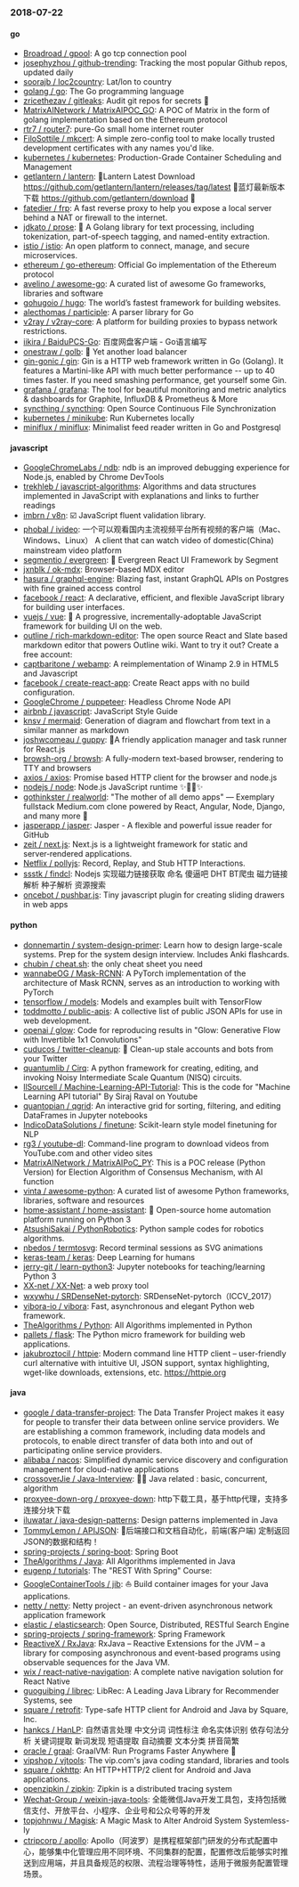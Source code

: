 ### 2018-07-22

#### go
* [Broadroad / gpool](https://github.com/Broadroad/gpool): A go tcp connection pool
* [josephyzhou / github-trending](https://github.com/josephyzhou/github-trending): Tracking the most popular Github repos, updated daily
* [soorajb / loc2country](https://github.com/soorajb/loc2country): Lat/lon to country
* [golang / go](https://github.com/golang/go): The Go programming language
* [zricethezav / gitleaks](https://github.com/zricethezav/gitleaks): Audit git repos for secrets 🔑
* [MatrixAINetwork / MatrixAIPOC_GO](https://github.com/MatrixAINetwork/MatrixAIPOC_GO): A POC of Matrix in the form of golang implementation based on the Ethereum protocol
* [rtr7 / router7](https://github.com/rtr7/router7): pure-Go small home internet router
* [FiloSottile / mkcert](https://github.com/FiloSottile/mkcert): A simple zero-config tool to make locally trusted development certificates with any names you'd like.
* [kubernetes / kubernetes](https://github.com/kubernetes/kubernetes): Production-Grade Container Scheduling and Management
* [getlantern / lantern](https://github.com/getlantern/lantern): 🔴Lantern Latest Download https://github.com/getlantern/lantern/releases/tag/latest 🔴蓝灯最新版本下载 https://github.com/getlantern/download 🔴
* [fatedier / frp](https://github.com/fatedier/frp): A fast reverse proxy to help you expose a local server behind a NAT or firewall to the internet.
* [jdkato / prose](https://github.com/jdkato/prose): 📖 A Golang library for text processing, including tokenization, part-of-speech tagging, and named-entity extraction.
* [istio / istio](https://github.com/istio/istio): An open platform to connect, manage, and secure microservices.
* [ethereum / go-ethereum](https://github.com/ethereum/go-ethereum): Official Go implementation of the Ethereum protocol
* [avelino / awesome-go](https://github.com/avelino/awesome-go): A curated list of awesome Go frameworks, libraries and software
* [gohugoio / hugo](https://github.com/gohugoio/hugo): The world’s fastest framework for building websites.
* [alecthomas / participle](https://github.com/alecthomas/participle): A parser library for Go
* [v2ray / v2ray-core](https://github.com/v2ray/v2ray-core): A platform for building proxies to bypass network restrictions.
* [iikira / BaiduPCS-Go](https://github.com/iikira/BaiduPCS-Go): 百度网盘客户端 - Go语言编写
* [onestraw / golb](https://github.com/onestraw/golb): 🐙 Yet another load balancer
* [gin-gonic / gin](https://github.com/gin-gonic/gin): Gin is a HTTP web framework written in Go (Golang). It features a Martini-like API with much better performance -- up to 40 times faster. If you need smashing performance, get yourself some Gin.
* [grafana / grafana](https://github.com/grafana/grafana): The tool for beautiful monitoring and metric analytics & dashboards for Graphite, InfluxDB & Prometheus & More
* [syncthing / syncthing](https://github.com/syncthing/syncthing): Open Source Continuous File Synchronization
* [kubernetes / minikube](https://github.com/kubernetes/minikube): Run Kubernetes locally
* [miniflux / miniflux](https://github.com/miniflux/miniflux): Minimalist feed reader written in Go and Postgresql

#### javascript
* [GoogleChromeLabs / ndb](https://github.com/GoogleChromeLabs/ndb): ndb is an improved debugging experience for Node.js, enabled by Chrome DevTools
* [trekhleb / javascript-algorithms](https://github.com/trekhleb/javascript-algorithms): Algorithms and data structures implemented in JavaScript with explanations and links to further readings
* [imbrn / v8n](https://github.com/imbrn/v8n): ☑️ JavaScript fluent validation library.
* [phobal / ivideo](https://github.com/phobal/ivideo): 一个可以观看国内主流视频平台所有视频的客户端（Mac、Windows、Linux） A client that can watch video of domestic(China) mainstream video platform
* [segmentio / evergreen](https://github.com/segmentio/evergreen): 🌲 Evergreen React UI Framework by Segment
* [jxnblk / ok-mdx](https://github.com/jxnblk/ok-mdx): Browser-based MDX editor
* [hasura / graphql-engine](https://github.com/hasura/graphql-engine): Blazing fast, instant GraphQL APIs on Postgres with fine grained access control
* [facebook / react](https://github.com/facebook/react): A declarative, efficient, and flexible JavaScript library for building user interfaces.
* [vuejs / vue](https://github.com/vuejs/vue): 🖖 A progressive, incrementally-adoptable JavaScript framework for building UI on the web.
* [outline / rich-markdown-editor](https://github.com/outline/rich-markdown-editor): The open source React and Slate based markdown editor that powers Outline wiki. Want to try it out? Create a free account:
* [captbaritone / webamp](https://github.com/captbaritone/webamp): A reimplementation of Winamp 2.9 in HTML5 and Javascript
* [facebook / create-react-app](https://github.com/facebook/create-react-app): Create React apps with no build configuration.
* [GoogleChrome / puppeteer](https://github.com/GoogleChrome/puppeteer): Headless Chrome Node API
* [airbnb / javascript](https://github.com/airbnb/javascript): JavaScript Style Guide
* [knsv / mermaid](https://github.com/knsv/mermaid): Generation of diagram and flowchart from text in a similar manner as markdown
* [joshwcomeau / guppy](https://github.com/joshwcomeau/guppy): 🐠A friendly application manager and task runner for React.js
* [browsh-org / browsh](https://github.com/browsh-org/browsh): A fully-modern text-based browser, rendering to TTY and browsers
* [axios / axios](https://github.com/axios/axios): Promise based HTTP client for the browser and node.js
* [nodejs / node](https://github.com/nodejs/node): Node.js JavaScript runtime ✨🐢🚀✨
* [gothinkster / realworld](https://github.com/gothinkster/realworld): "The mother of all demo apps" — Exemplary fullstack Medium.com clone powered by React, Angular, Node, Django, and many more 🏅
* [jasperapp / jasper](https://github.com/jasperapp/jasper): Jasper - A flexible and powerful issue reader for GitHub
* [zeit / next.js](https://github.com/zeit/next.js): Next.js is a lightweight framework for static and server‑rendered applications.
* [Netflix / pollyjs](https://github.com/Netflix/pollyjs): Record, Replay, and Stub HTTP Interactions.
* [ssstk / findcl](https://github.com/ssstk/findcl): Nodejs 实现磁力链接获取 命名 傻逼吧 DHT BT爬虫 磁力链接解析 种子解析 资源搜索
* [oncebot / pushbar.js](https://github.com/oncebot/pushbar.js): Tiny javascript plugin for creating sliding drawers in web apps

#### python
* [donnemartin / system-design-primer](https://github.com/donnemartin/system-design-primer): Learn how to design large-scale systems. Prep for the system design interview. Includes Anki flashcards.
* [chubin / cheat.sh](https://github.com/chubin/cheat.sh): the only cheat sheet you need
* [wannabeOG / Mask-RCNN](https://github.com/wannabeOG/Mask-RCNN): A PyTorch implementation of the architecture of Mask RCNN, serves as an introduction to working with PyTorch
* [tensorflow / models](https://github.com/tensorflow/models): Models and examples built with TensorFlow
* [toddmotto / public-apis](https://github.com/toddmotto/public-apis): A collective list of public JSON APIs for use in web development.
* [openai / glow](https://github.com/openai/glow): Code for reproducing results in "Glow: Generative Flow with Invertible 1x1 Convolutions"
* [cuducos / twitter-cleanup](https://github.com/cuducos/twitter-cleanup): 🛁 Clean-up stale accounts and bots from your Twitter
* [quantumlib / Cirq](https://github.com/quantumlib/Cirq): A python framework for creating, editing, and invoking Noisy Intermediate Scale Quantum (NISQ) circuits.
* [llSourcell / Machine-Learning-API-Tutorial](https://github.com/llSourcell/Machine-Learning-API-Tutorial): This is the code for "Machine Learning API tutorial" By Siraj Raval on Youtube
* [quantopian / qgrid](https://github.com/quantopian/qgrid): An interactive grid for sorting, filtering, and editing DataFrames in Jupyter notebooks
* [IndicoDataSolutions / finetune](https://github.com/IndicoDataSolutions/finetune): Scikit-learn style model finetuning for NLP
* [rg3 / youtube-dl](https://github.com/rg3/youtube-dl): Command-line program to download videos from YouTube.com and other video sites
* [MatrixAINetwork / MatrixAIPoC_PY](https://github.com/MatrixAINetwork/MatrixAIPoC_PY): This is a POC release (Python Version) for Election Algorithm of Consensus Mechanism, with AI function
* [vinta / awesome-python](https://github.com/vinta/awesome-python): A curated list of awesome Python frameworks, libraries, software and resources
* [home-assistant / home-assistant](https://github.com/home-assistant/home-assistant): 🏡 Open-source home automation platform running on Python 3
* [AtsushiSakai / PythonRobotics](https://github.com/AtsushiSakai/PythonRobotics): Python sample codes for robotics algorithms.
* [nbedos / termtosvg](https://github.com/nbedos/termtosvg): Record terminal sessions as SVG animations
* [keras-team / keras](https://github.com/keras-team/keras): Deep Learning for humans
* [jerry-git / learn-python3](https://github.com/jerry-git/learn-python3): Jupyter notebooks for teaching/learning Python 3
* [XX-net / XX-Net](https://github.com/XX-net/XX-Net): a web proxy tool
* [wxywhu / SRDenseNet-pytorch](https://github.com/wxywhu/SRDenseNet-pytorch): SRDenseNet-pytorch（ICCV_2017）
* [vibora-io / vibora](https://github.com/vibora-io/vibora): Fast, asynchronous and elegant Python web framework.
* [TheAlgorithms / Python](https://github.com/TheAlgorithms/Python): All Algorithms implemented in Python
* [pallets / flask](https://github.com/pallets/flask): The Python micro framework for building web applications.
* [jakubroztocil / httpie](https://github.com/jakubroztocil/httpie): Modern command line HTTP client – user-friendly curl alternative with intuitive UI, JSON support, syntax highlighting, wget-like downloads, extensions, etc. https://httpie.org

#### java
* [google / data-transfer-project](https://github.com/google/data-transfer-project): The Data Transfer Project makes it easy for people to transfer their data between online service providers. We are establishing a common framework, including data models and protocols, to enable direct transfer of data both into and out of participating online service providers.
* [alibaba / nacos](https://github.com/alibaba/nacos): Simplified dynamic service discovery and configuration management for cloud-native applications
* [crossoverJie / Java-Interview](https://github.com/crossoverJie/Java-Interview): 👨‍🎓 Java related : basic, concurrent, algorithm
* [proxyee-down-org / proxyee-down](https://github.com/proxyee-down-org/proxyee-down): http下载工具，基于http代理，支持多连接分块下载
* [iluwatar / java-design-patterns](https://github.com/iluwatar/java-design-patterns): Design patterns implemented in Java
* [TommyLemon / APIJSON](https://github.com/TommyLemon/APIJSON): 🚀后端接口和文档自动化，前端(客户端) 定制返回JSON的数据和结构！
* [spring-projects / spring-boot](https://github.com/spring-projects/spring-boot): Spring Boot
* [TheAlgorithms / Java](https://github.com/TheAlgorithms/Java): All Algorithms implemented in Java
* [eugenp / tutorials](https://github.com/eugenp/tutorials): The "REST With Spring" Course:
* [GoogleContainerTools / jib](https://github.com/GoogleContainerTools/jib): ⛵️ Build container images for your Java applications.
* [netty / netty](https://github.com/netty/netty): Netty project - an event-driven asynchronous network application framework
* [elastic / elasticsearch](https://github.com/elastic/elasticsearch): Open Source, Distributed, RESTful Search Engine
* [spring-projects / spring-framework](https://github.com/spring-projects/spring-framework): Spring Framework
* [ReactiveX / RxJava](https://github.com/ReactiveX/RxJava): RxJava – Reactive Extensions for the JVM – a library for composing asynchronous and event-based programs using observable sequences for the Java VM.
* [wix / react-native-navigation](https://github.com/wix/react-native-navigation): A complete native navigation solution for React Native
* [guoguibing / librec](https://github.com/guoguibing/librec): LibRec: A Leading Java Library for Recommender Systems, see
* [square / retrofit](https://github.com/square/retrofit): Type-safe HTTP client for Android and Java by Square, Inc.
* [hankcs / HanLP](https://github.com/hankcs/HanLP): 自然语言处理 中文分词 词性标注 命名实体识别 依存句法分析 关键词提取 新词发现 短语提取 自动摘要 文本分类 拼音简繁
* [oracle / graal](https://github.com/oracle/graal): GraalVM: Run Programs Faster Anywhere 🚀
* [vipshop / vjtools](https://github.com/vipshop/vjtools): The vip.com's java coding standard, libraries and tools
* [square / okhttp](https://github.com/square/okhttp): An HTTP+HTTP/2 client for Android and Java applications.
* [openzipkin / zipkin](https://github.com/openzipkin/zipkin): Zipkin is a distributed tracing system
* [Wechat-Group / weixin-java-tools](https://github.com/Wechat-Group/weixin-java-tools): 全能微信Java开发工具包，支持包括微信支付、开放平台、小程序、企业号和公众号等的开发
* [topjohnwu / Magisk](https://github.com/topjohnwu/Magisk): A Magic Mask to Alter Android System Systemless-ly
* [ctripcorp / apollo](https://github.com/ctripcorp/apollo): Apollo（阿波罗）是携程框架部门研发的分布式配置中心，能够集中化管理应用不同环境、不同集群的配置，配置修改后能够实时推送到应用端，并且具备规范的权限、流程治理等特性，适用于微服务配置管理场景。
